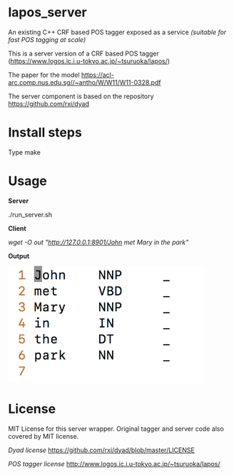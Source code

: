 # lapos_server
An existing C++ CRF based POS tagger exposed as a service *(suitable for fast POS tagging at scale)*

This is a server version of a CRF based POS tagger (https://www.logos.ic.i.u-tokyo.ac.jp/~tsuruoka/lapos/)

The paper for the model https://acl-arc.comp.nus.edu.sg//~antho/W/W11/W11-0328.pdf

The server component is based on the repository https://github.com/rxi/dyad

# Install steps

Type make


# Usage

**Server**

./run_server.sh

**Client**

*wget -O out "http://127.0.0.1:8901/John met Mary in the park"*

**Output**

![wget output](pos_output.png)


# License

MIT License for this server wrapper. Original tagger and server code also covered by MIT license.

*Dyad license*
https://github.com/rxi/dyad/blob/master/LICENSE

*POS tagger license*
http://www.logos.ic.i.u-tokyo.ac.jp/~tsuruoka/lapos/ 
